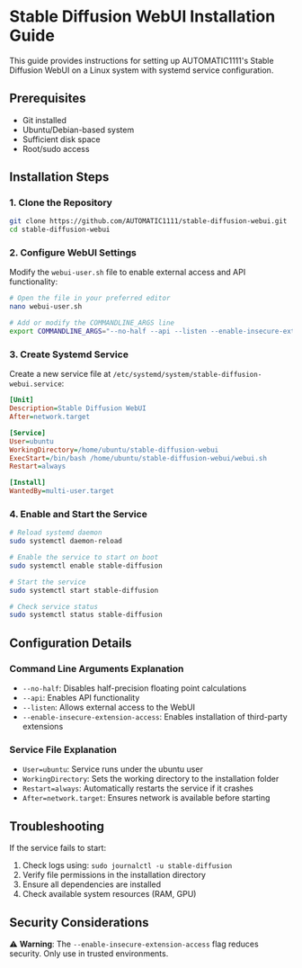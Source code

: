 # Stable Diffusion WebUI Installation Guide

This guide provides instructions for setting up AUTOMATIC1111's Stable Diffusion WebUI on a Linux system with systemd service configuration.

## Prerequisites

- Git installed
- Ubuntu/Debian-based system
- Sufficient disk space
- Root/sudo access

## Installation Steps

### 1. Clone the Repository

```bash
git clone https://github.com/AUTOMATIC1111/stable-diffusion-webui.git
cd stable-diffusion-webui
```

### 2. Configure WebUI Settings

Modify the `webui-user.sh` file to enable external access and API functionality:

```bash
# Open the file in your preferred editor
nano webui-user.sh

# Add or modify the COMMANDLINE_ARGS line
export COMMANDLINE_ARGS="--no-half --api --listen --enable-insecure-extension-access"
```

### 3. Create Systemd Service

Create a new service file at `/etc/systemd/system/stable-diffusion-webui.service`:

```ini
[Unit]
Description=Stable Diffusion WebUI
After=network.target

[Service]
User=ubuntu
WorkingDirectory=/home/ubuntu/stable-diffusion-webui
ExecStart=/bin/bash /home/ubuntu/stable-diffusion-webui/webui.sh
Restart=always

[Install]
WantedBy=multi-user.target
```

### 4. Enable and Start the Service

```bash
# Reload systemd daemon
sudo systemctl daemon-reload

# Enable the service to start on boot
sudo systemctl enable stable-diffusion

# Start the service
sudo systemctl start stable-diffusion

# Check service status
sudo systemctl status stable-diffusion
```

## Configuration Details

### Command Line Arguments Explanation

- `--no-half`: Disables half-precision floating point calculations
- `--api`: Enables API functionality
- `--listen`: Allows external access to the WebUI
- `--enable-insecure-extension-access`: Enables installation of third-party extensions

### Service File Explanation

- `User=ubuntu`: Service runs under the ubuntu user
- `WorkingDirectory`: Sets the working directory to the installation folder
- `Restart=always`: Automatically restarts the service if it crashes
- `After=network.target`: Ensures network is available before starting

## Troubleshooting

If the service fails to start:

1. Check logs using: `sudo journalctl -u stable-diffusion`
2. Verify file permissions in the installation directory
3. Ensure all dependencies are installed
4. Check available system resources (RAM, GPU)

## Security Considerations

⚠️ **Warning**: The `--enable-insecure-extension-access` flag reduces security. Only use in trusted environments.
